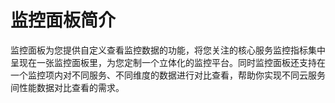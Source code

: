 # 监控面板简介<a name="zh-cn_topic_0015479901"></a>

监控面板为您提供自定义查看监控数据的功能，将您关注的核心服务监控指标集中呈现在一张监控面板里，为您定制一个立体化的监控平台。同时监控面板还支持在一个监控项内对不同服务、不同维度的数据进行对比查看，帮助你实现不同云服务间性能数据对比查看的需求。

